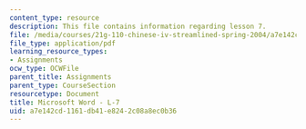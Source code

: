```yaml
---
content_type: resource
description: This file contains information regarding lesson 7.
file: /media/courses/21g-110-chinese-iv-streamlined-spring-2004/a7e142cd1161db41e8242c08a8ec0b36_MIT21G_110S04_L_7.pdf
file_type: application/pdf
learning_resource_types:
- Assignments
ocw_type: OCWFile
parent_title: Assignments
parent_type: CourseSection
resourcetype: Document
title: Microsoft Word - L-7
uid: a7e142cd-1161-db41-e824-2c08a8ec0b36
---
```

